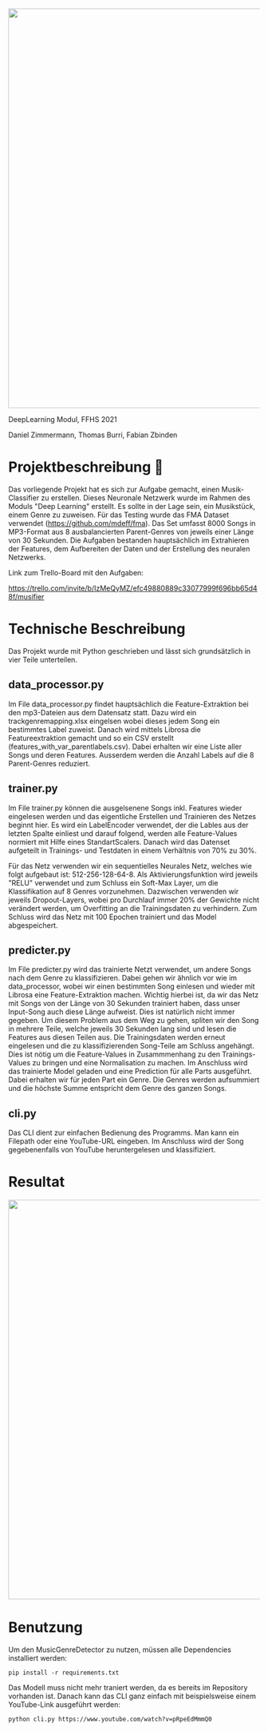 
<!-- PROJECT LOGO -->
<br />
<p align="center">
  <a href="https://github.com/Fabiansson/MusicGenreDetector">
    <img src="https://i.postimg.cc/L6YDTjSQ/logo.png" width="800" />
  </a>
</p>

DeepLearning Modul, FFHS 2021

Daniel Zimmermann, Thomas Burri, Fabian Zbinden

# Projektbeschreibung :musical_score:
Das vorliegende Projekt hat es sich zur Aufgabe gemacht, einen Musik-Classifier zu erstellen. Dieses Neuronale Netzwerk wurde im Rahmen des Moduls "Deep Learning" erstellt. Es sollte in der Lage sein, ein Musikstück, einem Genre zu zuweisen. Für das Testing wurde das FMA Dataset verwendet (https://github.com/mdeff/fma). Das Set umfasst 8000 Songs in MP3-Format aus 8 ausbalancierten Parent-Genres von jeweils einer Länge von 30 Sekunden.
Die Aufgaben bestanden hauptsächlich im Extrahieren der Features, dem Aufbereiten der Daten und der Erstellung des neuralen Netzwerks.

Link zum Trello-Board mit den Aufgaben:

https://trello.com/invite/b/IzMeQyMZ/efc49880889c33077999f696bb65d48f/musifier

# Technische Beschreibung
Das Projekt wurde mit Python geschrieben und lässt sich grundsätzlich in vier Teile unterteilen.
## data_processor.py
Im File data_processor.py findet hauptsächlich die Feature-Extraktion bei den mp3-Dateien aus dem Datensatz statt. Dazu wird ein trackgenremapping.xlsx eingelsen wobei dieses jedem Song ein bestimmtes Label zuweist. Danach wird mittels Librosa die Featureextraktion gemacht und so ein CSV erstellt (features_with_var_parentlabels.csv). Dabei erhalten wir eine Liste aller Songs und deren Features. Ausserdem werden die Anzahl Labels auf die 8 Parent-Genres reduziert.
## trainer.py
Im File trainer.py können die ausgelsenene Songs inkl. Features wieder eingelesen werden und das eigentliche Erstellen und Trainieren des Netzes beginnt hier. Es wird ein LabelEncoder verwendet, der die Lables aus der letzten Spalte einliest und darauf folgend, werden alle Feature-Values normiert mit Hilfe eines StandartScalers. Danach wird das Datenset aufgeteilt in Trainings- und Testdaten in einem Verhältnis von 70% zu 30%.

Für das Netz verwenden wir ein sequentielles Neurales Netz, welches wie folgt aufgebaut ist: 512-256-128-64-8. Als Aktivierungsfunktion wird jeweils "RELU" verwendet und zum Schluss ein Soft-Max Layer, um die Klassifikation auf 8 Genres vorzunehmen. Dazwischen verwenden wir jeweils Dropout-Layers, wobei pro Durchlauf immer 20% der Gewichte nicht verändert werden, um Overfitting an die Trainingsdaten zu verhindern.
Zum Schluss wird das Netz mit 100 Epochen trainiert und das Model abgespeichert.

## predicter.py
Im File predicter.py wird das trainierte Netzt verwendet, um andere Songs nach dem Genre zu klassifizieren. Dabei gehen wir ähnlich vor wie im data_processor, wobei wir einen bestimmten Song einlesen und wieder mit Librosa eine Feature-Extraktion machen. Wichtig hierbei ist, da wir das Netz mit Songs von der Länge von 30 Sekunden trainiert haben, dass unser Input-Song auch diese Länge aufweist. Dies ist natürlich nicht immer gegeben. Um diesem Problem aus dem Weg zu gehen, spliten wir den Song in mehrere Teile, welche jeweils 30 Sekunden lang sind und lesen die Features aus diesen Teilen aus. Die Trainingsdaten werden erneut eingelesen und die zu klassifizierenden Song-Teile am Schluss angehängt. Dies ist nötig um die Feature-Values in Zusammmenhang zu den Trainings-Values zu bringen und eine Normalisation zu machen. Im Anschluss wird das trainierte Model geladen und eine Prediction für alle Parts ausgeführt. Dabei erhalten wir für jeden Part ein Genre. Die Genres werden aufsummiert und die höchste Summe entspricht dem Genre des ganzen Songs.
## cli.py
Das CLI dient zur einfachen Bedienung des Programms. Man kann ein Filepath oder eine YouTube-URL eingeben. Im Anschluss wird der Song gegebenenfalls von YouTube heruntergelesen und klassifiziert.

# Resultat
<p float="left">
  <img src="https://i.postimg.cc/q7nWZ9dY/1.png" width="800" />
</p>

# Benutzung
Um den MusicGenreDetector zu nutzen, müssen alle Dependencies installiert werden:

`pip install -r requirements.txt`

Das Modell muss nicht mehr traniert werden, da es bereits im Repository vorhanden ist.
Danach kann das CLI ganz einfach mit beispielsweise einem YouTube-Link ausgeführt werden:

`python cli.py https://www.youtube.com/watch?v=pRpeEdMmmQ0`
